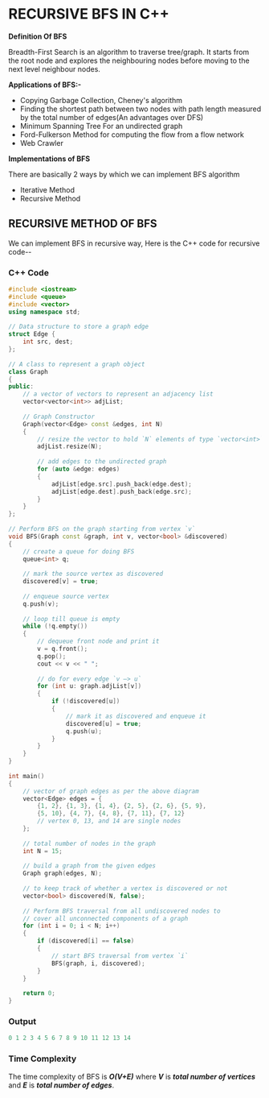 # RECURSIVE BFS IN C++

**Definition Of BFS**

Breadth-First Search is an algorithm to traverse tree/graph. It starts from the root node and explores the neighbouring nodes before moving to the next level neighbour nodes.

**Applications of BFS:-**

* Copying Garbage Collection, Cheney's algorithm
* Finding the shortest path between two nodes with path length measured by the total number of edges(An advantages over DFS)
* Minimum Spanning Tree For an undirected graph
* Ford-Fulkerson Method for computing the flow from a flow network
* Web Crawler

**Implementations of BFS**

There are basically 2 ways by which we can implement BFS algorithm

* Iterative Method
* Recursive Method

## RECURSIVE METHOD OF BFS

We can implement BFS in recursive way, Here is the C++ code for recursive code--  

### C++ Code  

```cpp
#include <iostream>
#include <queue>
#include <vector>
using namespace std;
 
// Data structure to store a graph edge
struct Edge {
    int src, dest;
};
 
// A class to represent a graph object
class Graph
{
public:
    // a vector of vectors to represent an adjacency list
    vector<vector<int>> adjList;
 
    // Graph Constructor
    Graph(vector<Edge> const &edges, int N)
    {
        // resize the vector to hold `N` elements of type `vector<int>`
        adjList.resize(N);
 
        // add edges to the undirected graph
        for (auto &edge: edges)
        {
            adjList[edge.src].push_back(edge.dest);
            adjList[edge.dest].push_back(edge.src);
        }
    }
};
 
// Perform BFS on the graph starting from vertex `v`
void BFS(Graph const &graph, int v, vector<bool> &discovered)
{
    // create a queue for doing BFS
    queue<int> q;
 
    // mark the source vertex as discovered
    discovered[v] = true;
 
    // enqueue source vertex
    q.push(v);
 
    // loop till queue is empty
    while (!q.empty())
    {
        // dequeue front node and print it
        v = q.front();
        q.pop();
        cout << v << " ";
 
        // do for every edge `v —> u`
        for (int u: graph.adjList[v])
        {
            if (!discovered[u])
            {
                // mark it as discovered and enqueue it
                discovered[u] = true;
                q.push(u);
            }
        }
    }
}
 
int main()
{
    // vector of graph edges as per the above diagram
    vector<Edge> edges = {
        {1, 2}, {1, 3}, {1, 4}, {2, 5}, {2, 6}, {5, 9},
        {5, 10}, {4, 7}, {4, 8}, {7, 11}, {7, 12}
        // vertex 0, 13, and 14 are single nodes
    };
 
    // total number of nodes in the graph
    int N = 15;
 
    // build a graph from the given edges
    Graph graph(edges, N);
 
    // to keep track of whether a vertex is discovered or not
    vector<bool> discovered(N, false);
 
    // Perform BFS traversal from all undiscovered nodes to
    // cover all unconnected components of a graph
    for (int i = 0; i < N; i++)
    {
        if (discovered[i] == false)
        {
            // start BFS traversal from vertex `i`
            BFS(graph, i, discovered);
        }
    }
 
    return 0;
}

```
### Output  

```cpp
0 1 2 3 4 5 6 7 8 9 10 11 12 13 14

```

### Time Complexity

The time complexity of BFS is ***O(V+E)*** where ***V*** is ***total number of vertices*** and ***E*** is ***total number of edges***.
